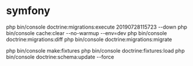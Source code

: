 # symfony


 php bin/console doctrine:migrations:execute 20190728115723 --down
 php bin/console cache:clear --no-warmup --env=dev
 php bin/console doctrine:migrations:diff
 php bin/console doctrine:migrations:migrate


 php bin/console make:fixtures
 php bin/console doctrine:fixtures:load
  php bin/console doctrine:schema:update --force
